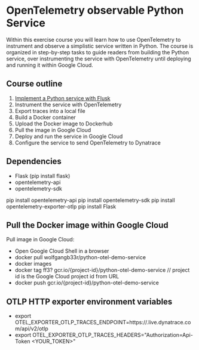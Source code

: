 # OpenTelemetry observable Python Service

Within this exercise course you will learn how to use OpenTelemetry to instrument and observe a
simplistic service written in Python.
The course is organized in step-by-step tasks to guide readers from building the Python service,
over instrumenting the service with OpenTelemetry until deploying and running it within Google Cloud.

## Course outline

1. [Implement a Python service with Flusk](./course/step-01.md)
2. Instrument the service with OpenTelemetry
3. Export traces into a local file
4. Build a Docker container
5. Upload the Docker image to Dockerhub
6. Pull the image in Google Cloud
7. Deploy and run the service in Google Cloud
8. Configure the service to send OpenTelemetry to Dynatrace






## Dependencies

- Flask (pip install flask)
- opentelemetry-api
- opentelemetry-sdk

pip install opentelemetry-api
pip install opentelemetry-sdk
pip install opentelemetry-exporter-otlp
pip install Flask

## Pull the Docker image within Google Cloud

Pull image in Google Cloud:

- Open Google Cloud Shell in a browser
- docker pull wolfgangb33r/python-otel-demo-service
- docker images
- docker tag ff3? gcr.io/{project-id}/python-otel-demo-service // project id is the Google Cloud project id from URL
- docker push gcr.io/{project-id}/python-otel-demo-service

## OTLP HTTP exporter environment variables

- export OTEL_EXPORTER_OTLP_TRACES_ENDPOINT=https://<YOUR>.live.dynatrace.com/api/v2/otlp
- export OTEL_EXPORTER_OTLP_TRACES_HEADERS="Authorization=Api-Token <YOUR_TOKEN>"